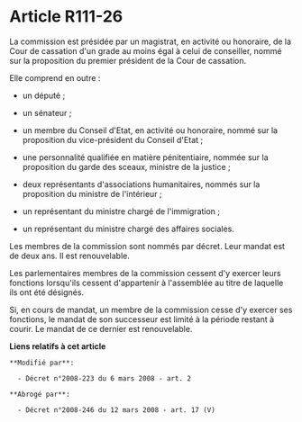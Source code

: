 # Article R111-26

La commission est présidée par un magistrat, en activité ou honoraire, de la Cour de cassation d'un grade au moins égal à
celui de conseiller, nommé sur la proposition du premier président de la Cour de cassation. 

Elle comprend en outre :

- un député ;

- un sénateur ;

- un membre du Conseil d'Etat, en activité ou honoraire, nommé sur la proposition du vice-président du Conseil d'Etat ;

- une personnalité qualifiée en matière pénitentiaire, nommée sur la proposition du garde des sceaux, ministre de la
justice ;

- deux représentants d'associations humanitaires, nommés sur la proposition du ministre de l'intérieur ;

- un représentant du ministre chargé de l'immigration ;

- un représentant du ministre chargé des affaires sociales. 

Les membres de la commission sont nommés par décret. Leur mandat est de deux ans. Il est renouvelable. 

Les parlementaires membres de la commission cessent d'y exercer leurs fonctions lorsqu'ils cessent d'appartenir à l'assemblée
au titre de laquelle ils ont été désignés. 

Si, en cours de mandat, un membre de la commission cesse d'y exercer ses fonctions, le mandat de son successeur est limité à
la période restant à courir. Le mandat de ce dernier est renouvelable.

**Liens relatifs à cet article**

	**Modifié par**:

	  - Décret n°2008-223 du 6 mars 2008 - art. 2

	**Abrogé par**:

	  - Décret n°2008-246 du 12 mars 2008 - art. 17 (V)
